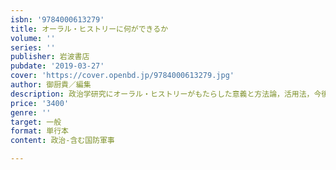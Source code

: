 ```yaml
---
isbn: '9784000613279'
title: オーラル・ヒストリーに何ができるか
volume: ''
series: ''
publisher: 岩波書店
pubdate: '2019-03-27'
cover: 'https://cover.openbd.jp/9784000613279.jpg'
author: 御厨貴／編集
description: 政治学研究にオーラル・ヒストリーがもたらした意義と方法論，活用法，今後の課題などを縦横に論じる．
price: '3400'
genre: ''
target: 一般
format: 単行本
content: 政治-含む国防軍事

---
```

